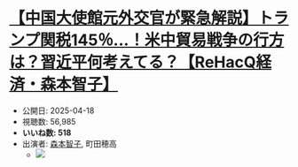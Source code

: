 # [【中国大使館元外交官が緊急解説】トランプ関税145％...！米中貿易戦争の行方は？習近平何考えてる？【ReHacQ経済・森本智子】](https://www.youtube.com/watch?v=sorUSlXYB2Y)
-   公開日: 2025-04-18
-   視聴数: 56,985
-   **いいね数: 518**
-   出演者: [森本智子](/rehacq_fan/people/森本智子 "wikilink"), 町田穂高
    - [![](https://img.youtube.com/vi/sorUSlXYB2Y/hqdefault.jpg)](https://www.youtube.com/watch?v=sorUSlXYB2Y)
